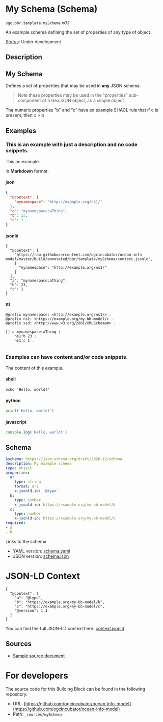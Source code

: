 
# My Schema (Schema)

`ogc.bbr.template.mySchema` *v0.1*

An example schema defining the set of properties of any type of object.

[*Status*](http://www.opengis.net/def/status): Under development

## Description

## My Schema

Defines a set of properties that may be used in **any** JSON schema.

> Note these properties may be used in the "properties" sub-component of a GeoJSON object, as a simple object

The numeric properties "b" and "c" have an example SHACL rule that if c is present, then c > b
## Examples

### This is an example with just a description and no code snippets.
This an example.

In **Markdown** format.
#### json
```json
{
  "@context": {
    "mynamespace": "http://example.org/ns1/"
  },
  "a": "mynamespace:aThing",
  "b": 23,
  "c": 1
}


```

#### jsonld
```jsonld
{
  "@context": [
    "https://raw.githubusercontent.com/ogcincubator/ocean-info-model/master/build/annotated/bbr/template/mySchema/context.jsonld",
    {
      "mynamespace": "http://example.org/ns1/"
    }
  ],
  "a": "mynamespace:aThing",
  "b": 23,
  "c": 1
}
```

#### ttl
```ttl
@prefix mynamespace: <http://example.org/ns1/> .
@prefix ns1: <https://example.org/my-bb-model/> .
@prefix xsd: <http://www.w3.org/2001/XMLSchema#> .

[] a mynamespace:aThing ;
    ns1:b 23 ;
    ns1:c 1 .


```


### Examples can have content and/or code snippets.
The content of this example. 
#### shell
```shell
echo 'Hello, world!'
```

#### python
```python
print('Hello, world!')
```

#### javascript
```javascript
console.log('Hello, world!')
```

## Schema

```yaml
$schema: https://json-schema.org/draft/2020-12/schema
description: My example schema
type: object
properties:
  a:
    type: string
    format: uri
    x-jsonld-id: '@type'
  b:
    type: number
    x-jsonld-id: https://example.org/my-bb-model/b
  c:
    type: number
    x-jsonld-id: https://example.org/my-bb-model/c
required:
- a
- b

```

Links to the schema:

* YAML version: [schema.yaml](https://raw.githubusercontent.com/ogcincubator/ocean-info-model/master/build/annotated/bbr/template/mySchema/schema.json)
* JSON version: [schema.json](https://raw.githubusercontent.com/ogcincubator/ocean-info-model/master/build/annotated/bbr/template/mySchema/schema.yaml)


# JSON-LD Context

```jsonld
{
  "@context": {
    "a": "@type",
    "b": "https://example.org/my-bb-model/b",
    "c": "https://example.org/my-bb-model/c",
    "@version": 1.1
  }
}
```

You can find the full JSON-LD context here:
[context.jsonld](https://raw.githubusercontent.com/ogcincubator/ocean-info-model/master/build/annotated/bbr/template/mySchema/context.jsonld)

## Sources

* [Sample source document](https://example.com/sources/1)

# For developers

The source code for this Building Block can be found in the following repository:

* URL: [https://github.com/ogcincubator/ocean-info-model](https://github.com/ogcincubator/ocean-info-model)
* Path: `_sources/mySchema`

